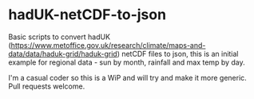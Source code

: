 # hadUK-netCDF-to-json

Basic scripts to convert hadUK (https://www.metoffice.gov.uk/research/climate/maps-and-data/data/haduk-grid/haduk-grid) netCDF files to json, this is an initial example for regional data - sun by month, rainfall and max temp by day.

I'm a casual coder so this is a WiP and will try and make it more generic. Pull requests welcome.
